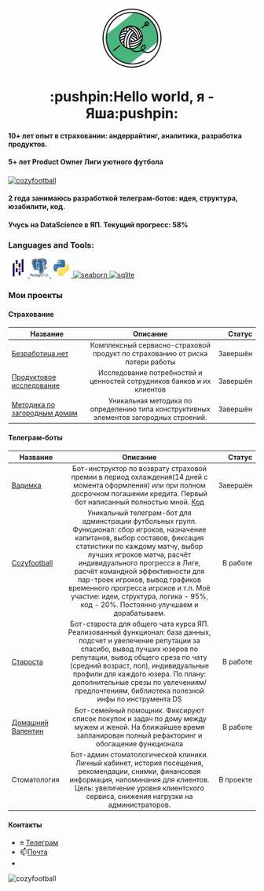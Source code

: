 <p align="center">
  <img width="120" height="120" src="https://github.com/cozyfootball/cozyfootball/blob/main/white.png">
</p>
<h1 align="center">:pushpin:Hello world, я - Яша:pushpin:</h1>
<h4 align="left">10+ лет опыт в страховании: андеррайтинг, аналитика, разработка продуктов.</h4>
<h4 align="left">5+ лет Product Owner Лиги уютного футбола</h3><a href="https://www.youtube.com/channel/UCoj8xxoH4A8fvUdU7JQAc8Q" target="blank"><img align="center" src="https://raw.githubusercontent.com/rahuldkjain/github-profile-readme-generator/master/src/images/icons/Social/youtube.svg" alt="cozyfootball" height="30" width="40" /></a>
</p>
<h4 align="left">2 года занимаюсь разработкой телеграм-ботов: идея, структура, юзабилити, код.</h4>
<h4 align="left">Учусь на DataScience в ЯП. Текущий прогресс: 58%</h4>

<h3 align="left">Languages and Tools:</h3>
<p align="left"> <a href="https://pandas.pydata.org/" target="_blank" rel="noreferrer"> <img src="https://raw.githubusercontent.com/devicons/devicon/2ae2a900d2f041da66e950e4d48052658d850630/icons/pandas/pandas-original.svg" alt="pandas" width="40" height="40"/> </a> <a href="https://www.postgresql.org" target="_blank" rel="noreferrer"> <img src="https://raw.githubusercontent.com/devicons/devicon/master/icons/postgresql/postgresql-original-wordmark.svg" alt="postgresql" width="40" height="40"/> </a> <a href="https://www.python.org" target="_blank" rel="noreferrer"> <img src="https://raw.githubusercontent.com/devicons/devicon/master/icons/python/python-original.svg" alt="python" width="40" height="40"/> </a> <a href="https://seaborn.pydata.org/" target="_blank" rel="noreferrer"> <img src="https://seaborn.pydata.org/_images/logo-mark-lightbg.svg" alt="seaborn" width="40" height="40"/> </a> <a href="https://www.sqlite.org/" target="_blank" rel="noreferrer"> <img src="https://www.vectorlogo.zone/logos/sqlite/sqlite-icon.svg" alt="sqlite" width="40" height="40"/> </a> </p>

<h3 align="left">Мои проекты</h3>
<h4 align="left">Страхование</h4>

| Название   |     Описание    |  Статус |
|----------|:-------------:|------:|
| [Безработица.нет](https://github.com/cozyfootball/cozyfootball/blob/main/job_insure.pdf)| Комплексный сервисно-страховой продукт по страхованию от риска потери работы| Завершён |
|  [Продуктовое исследование](https://github.com/cozyfootball/cozyfootball/blob/main/product_research.pdf) |    Исследование потребностей и ценностей сотрудников банков и их клиентов  |   Завершён|
|  [Методика по загородным домам](https://github.com/cozyfootball/cozyfootball/blob/main/property_manual.pdf) | Уникальная методика по определению типа конструктивных элементов загородных строений. |   Завершён |

<h4 align="left">Телеграм-боты</h4>

| Название   |     Описание    |  Статус |
|----------|:-------------:|------:|
| [Вадимка](https://t.me/stopalfa_bot)| Бот-инструктор по возврату страховой премии в период охлаждения(14 дней с момента оформления) или при полном досрочном погашении кредита. Первый бот написанный полностью мной. [Код](https://github.com/cozyfootball/cozyfamily/commit/30246d8a8de928df024c729e3b884fa18fe8198b)| Завершён |
|  [Cozyfootball](https://t.me/CozyFutbot) |   Уникальный телеграм-бот для админстрации футбольных групп. Функционал: сбор игроков, назначение капитанов, выбор составов, фиксация статистики по каждому матчу, выбор лучших игроков матча, расчёт индивидуального прогресса в Лиге, расчёт командной эффективности для пар-троек игроков, вывод графиков временного прогресса игроков и т.п. Моё участие: идеи, структура, логика - 95%, код - 20%. Постоянно улучшаем и дорабатываем.   |   В работе|
|  [Староста](https://t.me/ds_55) | Бот-староста для общего чата курса ЯП. Реализованный функционал: база данных, подсчет и увелечение репутации за спасибо, вывод лучших юзеров по репутации, вывод общего среза по чату (средний возраст, пол), индивидуальные профили для каждого юзера. По плану: дополнительные срезы по увлечениям/предпочтениям, библиотека полезной инфы по инструмента DS |  В работе |
|  [Домашний Валентин](https://t.me/BykhalikaBot) | Бот-семейный помощник. Фиксируют список покупок и задач по дому между мужем и женой. На ближайшее время запланирован полный рефакторинг и обогащение функционала|  В работе |
|  Стоматология | Бот-админ стоматологической клиники. Личный кабинет, история посещения, рекомендации, снимки, финансовая информация, напоминания для клиентов. Цель: увеличение уровня клиентского сервиса, снижения нагрузки на администраторов.|  В проекте |
<h4 align="left">Контакты</h4>

- :on: [Телеграм](https://t.me/oma890)
- 📫[Почта](mailto:1h8dzz@gmail.com)
- 
<p align="left"> <img src="https://komarev.com/ghpvc/?username=cozyfootball&label=Profile%20views&color=0e75b6&style=flat" alt="cozyfootball" /> </p>
